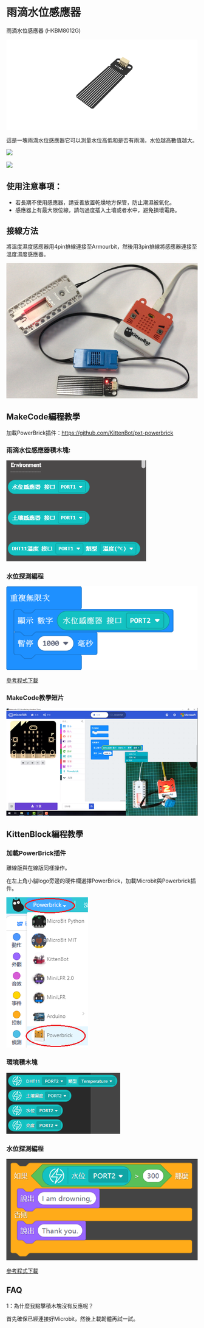 # 雨滴水位感應器

雨滴水位感應器 (HKBM8012G)

![](./images/03drop.png)

這是一塊雨滴水位感應器它可以測量水位高低和是否有雨滴，水位越高數值越大。

![](./images/IMG_2581.GIF)

![](./images/IMG_2578.GIF)

## 使用注意事項：

- 若長期不使用感應器，請妥善放置乾燥地方保管，防止潮濕被氧化。
- 感應器上有最大限位線，請勿過度插入土壤或者水中，避免損壞電路。

## 接線方法

將溫度濕度感應器用4pin排線連接至Armourbit，然後用3pin排線將感應器連接至溫度濕度感應器。

![](./kbimages/06_03.png)

## MakeCode編程教學

加載PowerBrick插件：https://github.com/KittenBot/pxt-powerbrick

### 雨滴水位感應器積木塊:

![](./images/environmentblocks.png)

### 水位探測編程

![](./images/water.png)

[參考程式下載](https://bit.ly/PowerbrickM2_01Hex)

### MakeCode教學短片

[![](./images/envtut.png)](https://www.youtube.com/watch?v=ilXSpFd86DQ)

## KittenBlock編程教學

### 加載PowerBrick插件

離線版與在線版同樣操作。

在左上角小貓logo旁邊的硬件欄選擇PowerBrick，加載Microbit與Powerbrick插件。

![](./kbimages/addextension.png)

### 環境積木塊

![](./kbimages/kbenvblocks.png)

### 水位探測編程

![](./kbimages/kbwaterlevel.png)

[參考程式下載](https://bit.ly/PowerbrickM2_01sb3)

## FAQ

1：為什麼我點擊積木塊沒有反應呢？

首先確保已經連接好Microbit，然後上載韌體再試一試。